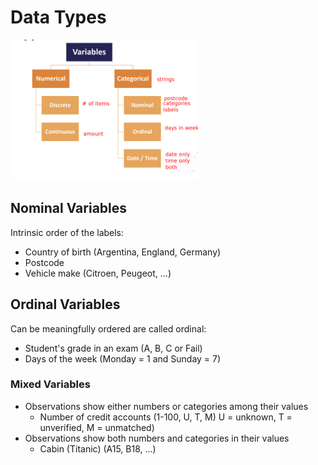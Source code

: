 # Data Types

<img src="../images/DataTypes.png" width="300">

## Nominal Variables

Intrinsic order of the labels:

- Country of birth (Argentina, England, Germany)
- Postcode
- Vehicle make (Citroen, Peugeot, ...)

## Ordinal Variables

Can be meaningfully ordered are called ordinal:

- Student's grade in an exam (A, B, C or Fail)
- Days of the week (Monday = 1 and Sunday = 7)

### Mixed Variables

- Observations show either numbers or categories among their values
  - Number of credit accounts (1-100, U, T, M) U = unknown, T = unverified, M = unmatched)
- Observations show both numbers and categories in their values
  - Cabin (Titanic) (A15, B18, ...)